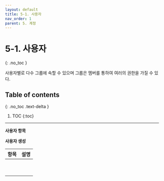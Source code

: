 ```yaml
---
layout: default
title: 5-1. 사용자
nav_order: 1
parent: 5. 계정
---
```


# 5-1. 사용자
{: .no_toc }

사용자별로 다수 그룹에 속할 수 있으며 그룹은 멤버를 통하여 여러의 권한을 가질 수 있다.

## Table of contents
{: .no_toc .text-delta }

1. TOC
{:toc}

---

**사용자 항목**


**사용자 생성**


| 항목  | 설명 |
|---|---|
|   |   |
|   |   |
|   |   |
|   |   |
|   |   |
|   |   |
|   |   |
|   |   |
|   |   |